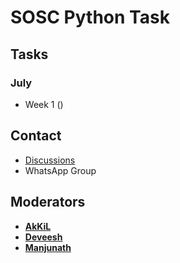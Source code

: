 # SOSC Python Task

## Tasks

### July

- Week 1 ()

## Contact

- [Discussions](https://github.com/HeimanPictures/SOSC-Python/discussions/1)
- WhatsApp Group

## Moderators

- **[AkKiL](https://github.com/HeimanPictures/)**
- **[Deveesh](https://github.com/Deveesh-Shetty)**
- **[Manjunath](https://github.com/thatcodechap)**
